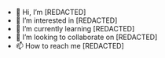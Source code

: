 - 👋 Hi, I’m [REDACTED]
- 👀 I’m interested in [REDACTED]
- 🌱 I’m currently learning [REDACTED]
- 💞️ I’m looking to collaborate on [REDACTED]
- 📫 How to reach me [REDACTED]

<!---
MiclTehPicl/MiclTehPicl is a ✨ special ✨ repository because its `README.md` (this file) appears on your GitHub profile.
You can click the Preview link to take a look at your changes.
--->
